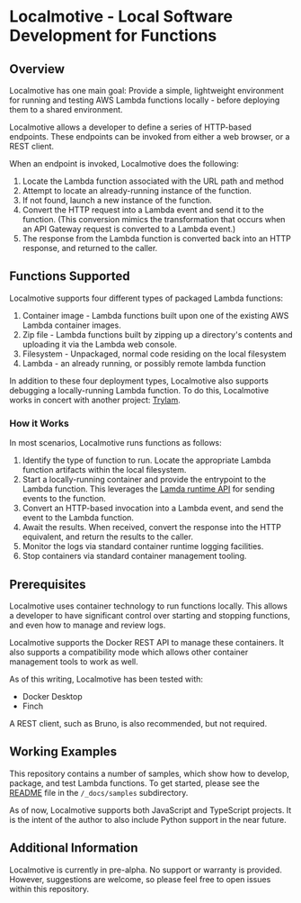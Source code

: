 # Localmotive - Local Software Development for Functions

## Overview

Localmotive has one main goal: Provide a simple, lightweight environment for running
and testing AWS Lambda functions locally - before deploying them to a shared environment.

Localmotive allows a developer to define a series of HTTP-based endpoints. These endpoints
can be invoked from either a web browser, or a REST client.

When an endpoint is invoked, Localmotive does the following:
1. Locate the Lambda function associated with the URL path and method
2. Attempt to locate an already-running instance of the function.
3. If not found, launch a new instance of the function.
4. Convert the HTTP request into a Lambda event and send it to the function.
   (This conversion mimics the transformation that occurs when an API Gateway request
   is converted to a Lambda event.)
5. The response from the Lambda function is converted back into an HTTP response, and
   returned to the caller.


## Functions Supported

Localmotive supports four different types of packaged Lambda functions:
1. Container image - Lambda functions built upon one of the existing AWS Lambda container images.
2. Zip file - Lambda functions built by zipping up a directory's contents and uploading it via
   the Lambda web console.
3. Filesystem - Unpackaged, normal code residing on the local filesystem
4. Lambda - an already running, or possibly remote lambda function

In addition to these four deployment types, Localmotive also supports debugging a locally-running
Lambda function. To do this, Localmotive works in concert with another project:
[Trylam](https://github.com/tim1e9/trylam).

### How it Works

In most scenarios, Localmotive runs functions as follows:
1. Identify the type of function to run. Locate the appropriate Lambda function
   artifacts within the local filesystem.
2. Start a locally-running container and provide the entrypoint to the Lambda
   function. This leverages the 
   [Lamda runtime API](https://docs.aws.amazon.com/lambda/latest/dg/runtimes-api.html)
   for sending events to the function.
3. Convert an HTTP-based invocation into a Lambda event, and send the event to the
   Lambda function.
4. Await the results. When received, convert the response into the HTTP equivalent,
   and return the results to the caller.
5. Monitor the logs via standard container runtime logging facilities.
6. Stop containers via standard container management tooling.


## Prerequisites

Localmotive uses container technology to run functions locally. This allows a developer to have
significant control over starting and stopping functions, and even how to manage and review
logs.

Localmotive supports the Docker REST API to manage these containers. It also supports a
compatibility mode which allows other container management tools to work as well.

As of this writing, Localmotive has been tested with:
- Docker Desktop
- Finch

A REST client, such as Bruno, is also recommended, but not required. 


## Working Examples

This repository contains a number of samples, which show how to develop, package, and test
Lambda functions. To get started, please see the
[README](https://github.com/tim1e9/localmotive/tree/main/_docs/samples)
file in the `/_docs/samples` subdirectory.

As of now, Localmotive supports both JavaScript and TypeScript projects. It is the
intent of the author to also include Python support in the near future.

## Additional Information
Localmotive is currently in pre-alpha. No support or warranty is provided. However, suggestions
are welcome, so please feel free to open issues within this repository.
